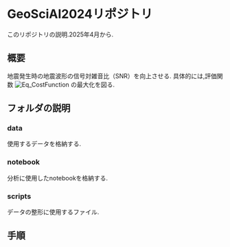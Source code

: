 # GeoSciAI2024リポジトリ
このリポジトリの説明.2025年4月から.

## 概要
地震発生時の地震波形の信号対雑音比（SNR）を向上させる.
具体的には,評価関数
![Eq_CostFunction](https://github.com/user-attachments/assets/4d569abf-9ef1-4e23-8886-f6096b815020)
の最大化を図る.

## フォルダの説明
### data
使用するデータを格納する.

### notebook
分析に使用したnotebookを格納する.

### scripts
データの整形に使用するファイル.

## 手順
